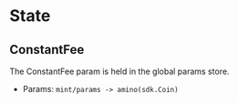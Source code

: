 # State

## ConstantFee

The ConstantFee param is held in the global params store. 

 - Params: `mint/params -> amino(sdk.Coin)`

